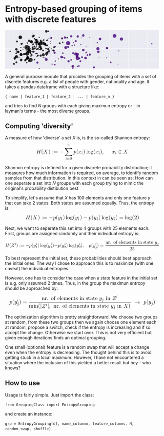 # Entropy-based grouping of items with discrete features 


<p align="center">
  <img src="https://github.com/faboo8/ontology-matching/blob/master/media/0.jpg" alt="sign"/>
</p>

A general purpose module that procides the grouping of items with a set of discrete features e.g. a list of people with gender, nationality and age. It takes a pandas dataframe with a structure like: 

`{ name | feature_1 | feature_2 | ... | feature_n } `

and tries to find *N* groups with each giving maximun entropy or - in layman's terms - the most diverse groups.


## Computing 'diversity'

A measure of how 'diverse' a set *X* is, is the so-called Shannon entropy:

<p align="center">
  <img src="https://github.com/faboo8/max_entropy_grouper/blob/master/media/CodeCogsEqn.gif" alt="eq1"/>
</p>

Shannon entropy is defined for a given discrete probability distribution; it measures how much information is required, on average, to identify random samples from that distribution. In this context in can be seen as: How can one seperate a set into *N* groups with each group trying to mimic the original's probability distibution best. 

To simplify, let's assume that *X* has 100 elements and only one feature *y* that can take 2 states. Both states are assumed equally. Thus, the entropy is:

<p align="center">
  <img src="https://github.com/faboo8/max_entropy_grouper/blob/master/media/CodeCogsEqn%20(1).gif" alt="eq2"/>
</p>

Next, we want to seperate this set into 4 groups with 25 elements each. First, groups are assigned randomly and their individual entropy is:

<p align="center">
  <img src="https://github.com/faboo8/max_entropy_grouper/blob/master/media/CodeCogsEqn%20(2).gif" alt="eq3"/>
</p>

To best represent the initial set, these probabilities should best approach the initial ones. The way I chose to approach this is to maximize (with one caveat) the individual entropies. 

However, one has to consider the case when a state feature in the initial set is e.g. only assumed 2 times. Thus, in the group the maximun entropy should be approached by:

<p align="center">
  <img src="https://github.com/faboo8/max_entropy_grouper/blob/master/media/CodeCogsEqn%20(3).gif" alt="eq4"/>
</p>

The optimization algorithm is pretty straightforward. We choose two groups at random, from these two groups then we again choose one element each at random, propose a switch, check if the entropy is increasing and if so accept the change. Otherwise we start over. This is not very efficient but given enough iterations finds an optimal grouping. 

One small (optional) feature is a random swap that will accept a change even when the entropy is decreasing. The thought behind this is to avoid getting stuck in a local maximum. However, I have not encountered a situation where the inclusion of this yielded a better result but hey - who knows? 

## How to use

Usage is fairly simple. Just import the class:

`from GroupingClass import EntropyGrouping `

and create an instance:

`grp = EntropyGrouping(df, name_columnm, feature_columns, N, random_swap, shuffle) `
